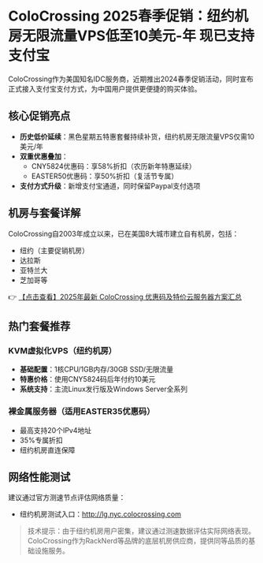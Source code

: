 # ColoCrossing 2025春季促销：纽约机房无限流量VPS低至10美元-年 现已支持支付宝

ColoCrossing作为美国知名IDC服务商，近期推出2024春季促销活动，同时宣布正式接入支付宝支付方式，为中国用户提供更便捷的购买体验。

## 核心促销亮点

- **历史低价延续**：黑色星期五特惠套餐持续补货，纽约机房无限流量VPS仅需10美元/年
- **双重优惠叠加**：
  - CNY5824优惠码：享58%折扣（农历新年特惠延续）
  - EASTER50优惠码：享50%折扣（复活节专属）
- **支付方式升级**：新增支付宝通道，同时保留Paypal支付选项

## 机房与套餐详解

ColoCrossing自2003年成立以来，已在美国8大城市建立自有机房，包括：
- 纽约（主要促销机房）
- 达拉斯
- 亚特兰大
- 芝加哥等

👉 [【点击查看】2025年最新 ColoCrossing 优惠码及特价云服务器方案汇总](https://bit.ly/ColoCrossing)

## 热门套餐推荐

### KVM虚拟化VPS（纽约机房）
- **基础配置**：1核CPU/1GB内存/30GB SSD/无限流量
- **特惠价格**：使用CNY5824码后年付约10美元
- **系统支持**：主流Linux发行版及Windows Server全系列

### 裸金属服务器（适用EASTER35优惠码）
- 最高支持20个IPv4地址
- 35%专属折扣
- 纽约机房直连保障

## 网络性能测试
建议通过官方测速节点评估网络质量：
- 纽约机房测试入口：http://lg.nyc.colocrossing.com

> 技术提示：由于纽约机房用户密集，建议通过测速数据评估实际网络表现。ColoCrossing作为RackNerd等品牌的底层机房供应商，提供同等品质的基础设施服务。